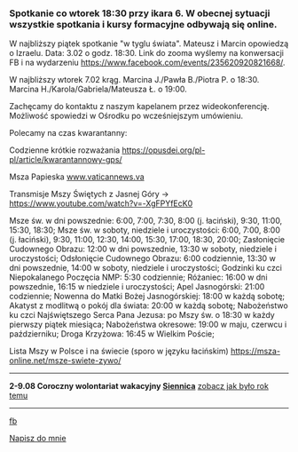### Spotkanie co wtorek 18:30 przy ikara 6. W obecnej sytuacji wszystkie spotkania i kursy formacyjne odbywają się online.

W najbliższy piątek spotkanie "w tyglu świata". Mateusz i Marcin opowiedzą o Izraelu. Data: 3.02 o godz. 18:30. Link do zooma wyślemy na konwersacji FB i na wydarzeniu https://www.facebook.com/events/235620920821668/.

W najbliższy wtorek 7.02 krąg. Marcina J./Pawła B./Piotra P. o 18:30. Marcina H./Karola/Gabriela/Mateusza Ł. o 19:00.

Zachęcamy do kontaktu z naszym kapelanem przez wideokonferencję. Możliwość spowiedzi w Ośrodku po wcześniejszym umówieniu.

Polecamy na czas kwarantanny:

Codzienne krótkie rozważania https://opusdei.org/pl-pl/article/kwarantannowy-gps/

Msza Papieska www.vaticannews.va

Transmisje Mszy Świętych z Jasnej Góry -> https://www.youtube.com/watch?v=-XgFPYfEcK0

Msze św. w dni powszednie:  6:00, 7:00, 7:30, 8:00 (j. łaciński), 9:30, 11:00, 15:30, 18:30;
Msze św. w soboty, niedziele i uroczystości: 6:00, 7:00, 8:00 (j. łaciński), 9:30, 11:00, 12:30, 14:00, 15:30, 17:00, 18:30, 20:00;
Zasłonięcie Cudownego Obrazu: 12:00 w dni powszednie, 13:30 w soboty, niedziele i uroczystości;
Odsłonięcie Cudownego Obrazu: 6:00 codziennie, 13:30 w dni powszednie, 14:00 w soboty, niedziele i uroczystości;
Godzinki ku czci Niepokalanego Poczęcia NMP: 5:30 codziennie;
Różaniec: 16:00 w dni powszednie, 16:15 w niedziele i uroczystości;
Apel Jasnogórski: 21:00 codziennie;
Nowenna do Matki Bożej Jasnogórskiej: 18:00 w każdą sobotę;
Akatyst z modlitwą o pokój dla świata: 20:00 w każdą sobotę;
Nabożeństwo ku czci Najświętszego Serca Pana Jezusa: po Mszy św. o 18:30 w każdy pierwszy piątek miesiąca;
Nabożeństwa okresowe: 19:00 w maju, czerwcu i październiku;
Droga Krzyżowa: 16:45 w Wielkim Poście;

Lista Mszy w Polsce i na świecie (sporo w języku łacińskim) https://msza-online.net/msze-swiete-zywo/ 

----

**2-9.08 Coroczny wolontariat wakacyjny [Siennica](https://goo.gl/maps/oir1wwNkufv1N8h68)**
[zobacz jak było rok temu](https://youtu.be/uP36kN5RhqY)

------
[fb](https://www.facebook.com/%C5%9Awi%C4%99to%C5%9B%C4%87-w-wielkim-mie%C5%9Bcie-100984374613925/?modal=admin_todo_tour)

<a href="mailto:marcin.jagielowicz@gmail.com">Napisz do mnie</a>
